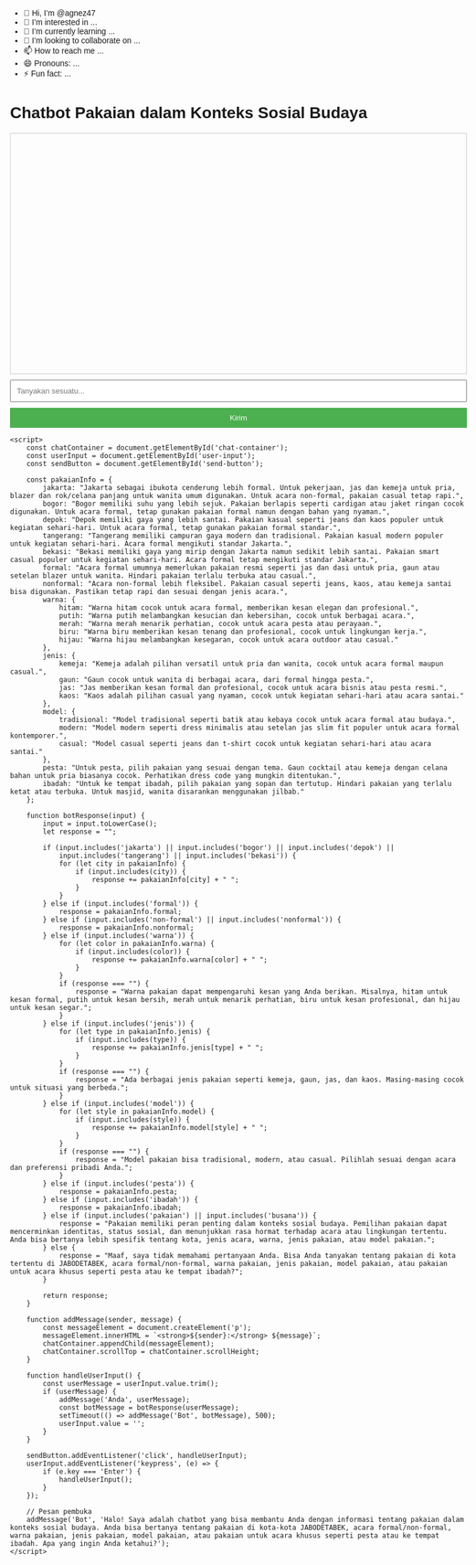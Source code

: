 - 👋 Hi, I’m @agnez47
- 👀 I’m interested in ...
- 🌱 I’m currently learning ...
- 💞️ I’m looking to collaborate on ...
- 📫 How to reach me ...
- 😄 Pronouns: ...
- ⚡ Fun fact: ...

<!---
agnez47/agnez47 is a ✨ special ✨ repository because its `README.md` (this file) appears on your GitHub profile.
You can click the Preview link to take a look at your changes.
--->
<!DOCTYPE html>
<html lang="id">
<head>
    <meta charset="UTF-8">
    <meta name="viewport" content="width=device-width, initial-scale=1.0">
    <title>Chatbot Pakaian dalam Konteks Sosial Budaya</title>
    <style>
        body {
            font-family: Arial, sans-serif;
            max-width: 800px;
            margin: 0 auto;
            padding: 20px;
        }
        #chat-container {
            border: 1px solid #ccc;
            padding: 10px;
            height: 400px;
            overflow-y: scroll;
        }
        #user-input {
            width: 100%;
            padding: 10px;
            margin-top: 10px;
        }
        #send-button {
            display: block;
            width: 100%;
            padding: 10px;
            margin-top: 10px;
            background-color: #4CAF50;
            color: white;
            border: none;
            cursor: pointer;
        }
    </style>
</head>
<body>
    <h1>Chatbot Pakaian dalam Konteks Sosial Budaya</h1>
    <div id="chat-container"></div>
    <input type="text" id="user-input" placeholder="Tanyakan sesuatu...">
    <button id="send-button">Kirim</button>

    <script>
        const chatContainer = document.getElementById('chat-container');
        const userInput = document.getElementById('user-input');
        const sendButton = document.getElementById('send-button');

        const pakaianInfo = {
            jakarta: "Jakarta sebagai ibukota cenderung lebih formal. Untuk pekerjaan, jas dan kemeja untuk pria, blazer dan rok/celana panjang untuk wanita umum digunakan. Untuk acara non-formal, pakaian casual tetap rapi.",
            bogor: "Bogor memiliki suhu yang lebih sejuk. Pakaian berlapis seperti cardigan atau jaket ringan cocok digunakan. Untuk acara formal, tetap gunakan pakaian formal namun dengan bahan yang nyaman.",
            depok: "Depok memiliki gaya yang lebih santai. Pakaian kasual seperti jeans dan kaos populer untuk kegiatan sehari-hari. Untuk acara formal, tetap gunakan pakaian formal standar.",
            tangerang: "Tangerang memiliki campuran gaya modern dan tradisional. Pakaian kasual modern populer untuk kegiatan sehari-hari. Acara formal mengikuti standar Jakarta.",
            bekasi: "Bekasi memiliki gaya yang mirip dengan Jakarta namun sedikit lebih santai. Pakaian smart casual populer untuk kegiatan sehari-hari. Acara formal tetap mengikuti standar Jakarta.",
            formal: "Acara formal umumnya memerlukan pakaian resmi seperti jas dan dasi untuk pria, gaun atau setelan blazer untuk wanita. Hindari pakaian terlalu terbuka atau casual.",
            nonformal: "Acara non-formal lebih fleksibel. Pakaian casual seperti jeans, kaos, atau kemeja santai bisa digunakan. Pastikan tetap rapi dan sesuai dengan jenis acara.",
            warna: {
                hitam: "Warna hitam cocok untuk acara formal, memberikan kesan elegan dan profesional.",
                putih: "Warna putih melambangkan kesucian dan kebersihan, cocok untuk berbagai acara.",
                merah: "Warna merah menarik perhatian, cocok untuk acara pesta atau perayaan.",
                biru: "Warna biru memberikan kesan tenang dan profesional, cocok untuk lingkungan kerja.",
                hijau: "Warna hijau melambangkan kesegaran, cocok untuk acara outdoor atau casual."
            },
            jenis: {
                kemeja: "Kemeja adalah pilihan versatil untuk pria dan wanita, cocok untuk acara formal maupun casual.",
                gaun: "Gaun cocok untuk wanita di berbagai acara, dari formal hingga pesta.",
                jas: "Jas memberikan kesan formal dan profesional, cocok untuk acara bisnis atau pesta resmi.",
                kaos: "Kaos adalah pilihan casual yang nyaman, cocok untuk kegiatan sehari-hari atau acara santai."
            },
            model: {
                tradisional: "Model tradisional seperti batik atau kebaya cocok untuk acara formal atau budaya.",
                modern: "Model modern seperti dress minimalis atau setelan jas slim fit populer untuk acara formal kontemporer.",
                casual: "Model casual seperti jeans dan t-shirt cocok untuk kegiatan sehari-hari atau acara santai."
            },
            pesta: "Untuk pesta, pilih pakaian yang sesuai dengan tema. Gaun cocktail atau kemeja dengan celana bahan untuk pria biasanya cocok. Perhatikan dress code yang mungkin ditentukan.",
            ibadah: "Untuk ke tempat ibadah, pilih pakaian yang sopan dan tertutup. Hindari pakaian yang terlalu ketat atau terbuka. Untuk masjid, wanita disarankan menggunakan jilbab."
        };

        function botResponse(input) {
            input = input.toLowerCase();
            let response = "";

            if (input.includes('jakarta') || input.includes('bogor') || input.includes('depok') || 
                input.includes('tangerang') || input.includes('bekasi')) {
                for (let city in pakaianInfo) {
                    if (input.includes(city)) {
                        response += pakaianInfo[city] + " ";
                    }
                }
            } else if (input.includes('formal')) {
                response = pakaianInfo.formal;
            } else if (input.includes('non-formal') || input.includes('nonformal')) {
                response = pakaianInfo.nonformal;
            } else if (input.includes('warna')) {
                for (let color in pakaianInfo.warna) {
                    if (input.includes(color)) {
                        response += pakaianInfo.warna[color] + " ";
                    }
                }
                if (response === "") {
                    response = "Warna pakaian dapat mempengaruhi kesan yang Anda berikan. Misalnya, hitam untuk kesan formal, putih untuk kesan bersih, merah untuk menarik perhatian, biru untuk kesan profesional, dan hijau untuk kesan segar.";
                }
            } else if (input.includes('jenis')) {
                for (let type in pakaianInfo.jenis) {
                    if (input.includes(type)) {
                        response += pakaianInfo.jenis[type] + " ";
                    }
                }
                if (response === "") {
                    response = "Ada berbagai jenis pakaian seperti kemeja, gaun, jas, dan kaos. Masing-masing cocok untuk situasi yang berbeda.";
                }
            } else if (input.includes('model')) {
                for (let style in pakaianInfo.model) {
                    if (input.includes(style)) {
                        response += pakaianInfo.model[style] + " ";
                    }
                }
                if (response === "") {
                    response = "Model pakaian bisa tradisional, modern, atau casual. Pilihlah sesuai dengan acara dan preferensi pribadi Anda.";
                }
            } else if (input.includes('pesta')) {
                response = pakaianInfo.pesta;
            } else if (input.includes('ibadah')) {
                response = pakaianInfo.ibadah;
            } else if (input.includes('pakaian') || input.includes('busana')) {
                response = "Pakaian memiliki peran penting dalam konteks sosial budaya. Pemilihan pakaian dapat mencerminkan identitas, status sosial, dan menunjukkan rasa hormat terhadap acara atau lingkungan tertentu. Anda bisa bertanya lebih spesifik tentang kota, jenis acara, warna, jenis pakaian, atau model pakaian.";
            } else {
                response = "Maaf, saya tidak memahami pertanyaan Anda. Bisa Anda tanyakan tentang pakaian di kota tertentu di JABODETABEK, acara formal/non-formal, warna pakaian, jenis pakaian, model pakaian, atau pakaian untuk acara khusus seperti pesta atau ke tempat ibadah?";
            }

            return response;
        }

        function addMessage(sender, message) {
            const messageElement = document.createElement('p');
            messageElement.innerHTML = `<strong>${sender}:</strong> ${message}`;
            chatContainer.appendChild(messageElement);
            chatContainer.scrollTop = chatContainer.scrollHeight;
        }

        function handleUserInput() {
            const userMessage = userInput.value.trim();
            if (userMessage) {
                addMessage('Anda', userMessage);
                const botMessage = botResponse(userMessage);
                setTimeout(() => addMessage('Bot', botMessage), 500);
                userInput.value = '';
            }
        }

        sendButton.addEventListener('click', handleUserInput);
        userInput.addEventListener('keypress', (e) => {
            if (e.key === 'Enter') {
                handleUserInput();
            }
        });

        // Pesan pembuka
        addMessage('Bot', 'Halo! Saya adalah chatbot yang bisa membantu Anda dengan informasi tentang pakaian dalam konteks sosial budaya. Anda bisa bertanya tentang pakaian di kota-kota JABODETABEK, acara formal/non-formal, warna pakaian, jenis pakaian, model pakaian, atau pakaian untuk acara khusus seperti pesta atau ke tempat ibadah. Apa yang ingin Anda ketahui?');
    </script>
</body>
</html>
